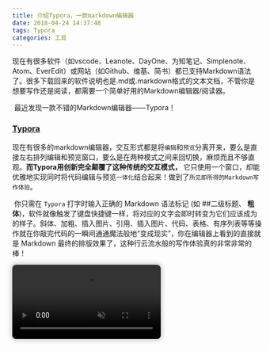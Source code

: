 ```yaml
---
title: 介绍Typora，一款markdown编辑器
date: 2018-04-24 14:37:48
tags: Typora
categories: 工具
---
```


​	现在有很多软件（如vscode、Leanote、DayOne、为知笔记、Simplenote、Atom、EverEdit）或网站（如Github、维基、简书）都已支持Markdown语法了。很多下载回来的软件说明也是.md或.markdown格式的文本文档，不管你是想要写作还是阅读，都需要一个简单好用的Markdown编辑器/阅读器。

​	最近发现一款不错的Markdown编辑器——Typora！

### [Typora](https://typora.io)  

​	现在有很多的markdown编辑器，交互形式都是将`编辑`和`预览`分离开来，要么是直接左右排列编辑和预览窗口，要么是在两种模式之间来回切换，麻烦而且不够直观。**而Typora用创新完全颠覆了这种传统的交互模式，** 它只使用一个窗口，却能优雅地实现同时将代码编辑与预览`一体化`结合起来！做到了`所见即所得的Markdown写作体验`。

​	你只需在 `Typora` 打字时输入正确的 Markdown 语法标记 (如 ##二级标题、 **粗体**)，软件就像触发了键盘快捷键一样，将对应的文字会即时转变为它们应该成为的样子。斜体、加粗、插入图片、引用、插入图片、代码、表格、有序列表等等操作就在你敲完代码的一瞬间通通魔法般地“变成现实”，你在编辑器上看到的直接就是 Markdown 最终的排版效果了，这种行云流水般的写作体验真的非常非常的棒！

<video muted='muted' autoplay  preload='preload' loop='loop' style='border-radius:8px;box-shadow:0px 0px 8px 3px #ccc;max-width:560px;height:auto;' src='https://www.typora.io/img/beta.mov' type='video/h.264'>

<source src='https://www.typora.io/img/beta.mov' type='video/h.264'>

<source src='https://www.typora.io/img/beta.webm' type='video/webm'>

</video>

